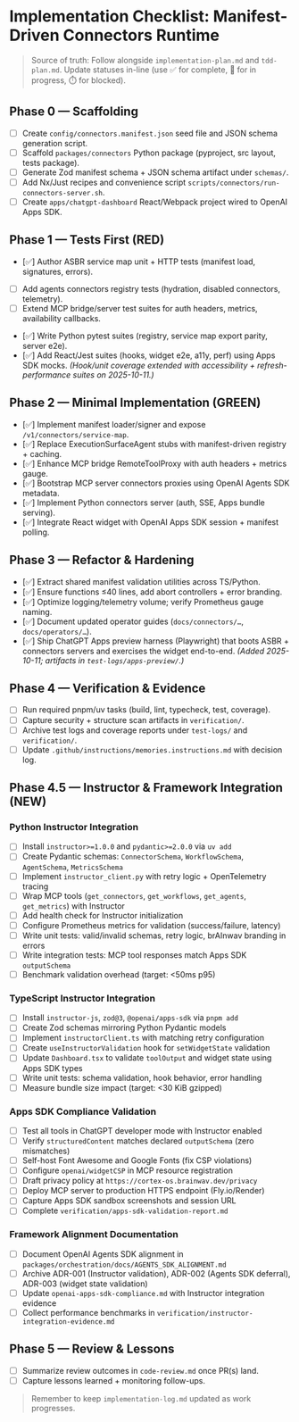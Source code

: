 # Implementation Checklist: Manifest-Driven Connectors Runtime

> Source of truth: Follow alongside `implementation-plan.md` and `tdd-plan.md`. Update statuses in-line (use ✅ for complete, 🚧 for in progress, ⏱️ for blocked).

## Phase 0 — Scaffolding

- [ ] Create `config/connectors.manifest.json` seed file and JSON schema generation script.
- [ ] Scaffold `packages/connectors` Python package (pyproject, src layout, tests package).
- [ ] Generate Zod manifest schema + JSON schema artifact under `schemas/`.
- [ ] Add Nx/Just recipes and convenience script `scripts/connectors/run-connectors-server.sh`.
- [ ] Create `apps/chatgpt-dashboard` React/Webpack project wired to OpenAI Apps SDK.

## Phase 1 — Tests First (RED)

- [✅] Author ASBR service map unit + HTTP tests (manifest load, signatures, errors).
- [ ] Add agents connectors registry tests (hydration, disabled connectors, telemetry).
- [ ] Extend MCP bridge/server test suites for auth headers, metrics, availability callbacks.
- [✅] Write Python pytest suites (registry, service map export parity, server e2e).
- [✅] Add React/Jest suites (hooks, widget e2e, a11y, perf) using Apps SDK mocks. *(Hook/unit coverage extended with accessibility + refresh-performance suites on 2025-10-11.)*

## Phase 2 — Minimal Implementation (GREEN)

- [✅] Implement manifest loader/signer and expose `/v1/connectors/service-map`.
- [✅] Replace ExecutionSurfaceAgent stubs with manifest-driven registry + caching.
- [✅] Enhance MCP bridge RemoteToolProxy with auth headers + metrics gauge.
- [✅] Bootstrap MCP server connectors proxies using OpenAI Agents SDK metadata.
- [✅] Implement Python connectors server (auth, SSE, Apps bundle serving).
- [✅] Integrate React widget with OpenAI Apps SDK session + manifest polling.

## Phase 3 — Refactor & Hardening

- [✅] Extract shared manifest validation utilities across TS/Python.
- [✅] Ensure functions ≤40 lines, add abort controllers + error branding.
- [✅] Optimize logging/telemetry volume; verify Prometheus gauge naming.
- [✅] Document updated operator guides (`docs/connectors/…`, `docs/operators/…`).
- [✅] Ship ChatGPT Apps preview harness (Playwright) that boots ASBR + connectors servers and exercises the widget end-to-end. *(Added 2025-10-11; artifacts in `test-logs/apps-preview/`.)*

## Phase 4 — Verification & Evidence

- [ ] Run required pnpm/uv tasks (build, lint, typecheck, test, coverage).
- [ ] Capture security + structure scan artifacts in `verification/`.
- [ ] Archive test logs and coverage reports under `test-logs/` and `verification/`.
- [ ] Update `.github/instructions/memories.instructions.md` with decision log.

## Phase 4.5 — Instructor & Framework Integration (NEW)

### Python Instructor Integration

- [ ] Install `instructor>=1.0.0` and `pydantic>=2.0.0` via `uv add`
- [ ] Create Pydantic schemas: `ConnectorSchema`, `WorkflowSchema`, `AgentSchema`, `MetricsSchema`
- [ ] Implement `instructor_client.py` with retry logic + OpenTelemetry tracing
- [ ] Wrap MCP tools (`get_connectors`, `get_workflows`, `get_agents`, `get_metrics`) with Instructor
- [ ] Add health check for Instructor initialization
- [ ] Configure Prometheus metrics for validation (success/failure, latency)
- [ ] Write unit tests: valid/invalid schemas, retry logic, brAInwav branding in errors
- [ ] Write integration tests: MCP tool responses match Apps SDK `outputSchema`
- [ ] Benchmark validation overhead (target: <50ms p95)

### TypeScript Instructor Integration

- [ ] Install `instructor-js`, `zod@3`, `@openai/apps-sdk` via `pnpm add`
- [ ] Create Zod schemas mirroring Python Pydantic models
- [ ] Implement `instructorClient.ts` with matching retry configuration
- [ ] Create `useInstructorValidation` hook for `setWidgetState` validation
- [ ] Update `Dashboard.tsx` to validate `toolOutput` and widget state using Apps SDK types
- [ ] Write unit tests: schema validation, hook behavior, error handling
- [ ] Measure bundle size impact (target: <30 KiB gzipped)

### Apps SDK Compliance Validation

- [ ] Test all tools in ChatGPT developer mode with Instructor enabled
- [ ] Verify `structuredContent` matches declared `outputSchema` (zero mismatches)
- [ ] Self-host Font Awesome and Google Fonts (fix CSP violations)
- [ ] Configure `openai/widgetCSP` in MCP resource registration
- [ ] Draft privacy policy at `https://cortex-os.brainwav.dev/privacy`
- [ ] Deploy MCP server to production HTTPS endpoint (Fly.io/Render)
- [ ] Capture Apps SDK sandbox screenshots and session URL
- [ ] Complete `verification/apps-sdk-validation-report.md`

### Framework Alignment Documentation

- [ ] Document OpenAI Agents SDK alignment in `packages/orchestration/docs/AGENTS_SDK_ALIGNMENT.md`
- [ ] Archive ADR-001 (Instructor validation), ADR-002 (Agents SDK deferral), ADR-003 (widget state validation)
- [ ] Update `openai-apps-sdk-compliance.md` with Instructor integration evidence
- [ ] Collect performance benchmarks in `verification/instructor-integration-evidence.md`

## Phase 5 — Review & Lessons

- [ ] Summarize review outcomes in `code-review.md` once PR(s) land.
- [ ] Capture lessons learned + monitoring follow-ups.

> Remember to keep `implementation-log.md` updated as work progresses.

